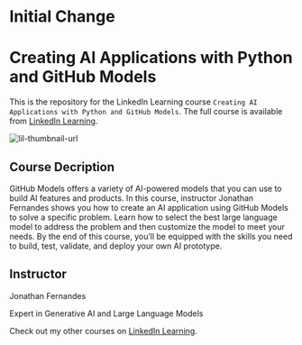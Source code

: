# Initial Change

# Creating AI Applications with Python and GitHub Models
This is the repository for the LinkedIn Learning course `Creating AI Applications with Python and GitHub Models`. The full course is available from [LinkedIn Learning][lil-course-url].

![lil-thumbnail-url]

## Course Decription

GitHub Models offers a variety of AI-powered models that you can use to build AI features and products. In this course, instructor Jonathan Fernandes shows you how to create an AI application using GitHub Models to solve a specific problem. Learn how to select the best large language model to address the problem and then customize the model to meet your needs. By the end of this course, you’ll be equipped with the skills you need to build, test, validate, and deploy your own AI prototype.

## Instructor

Jonathan Fernandes

Expert in Generative AI and Large Language Models
                            
Check out my other courses on [LinkedIn Learning](https://www.linkedin.com/learning/instructors/jonathan-fernandes?u=104).


[0]: # (Replace these placeholder URLs with actual course URLs)

[lil-course-url]: https://www.linkedin.com/learning/creating-ai-applications-with-python-and-github-models
[lil-thumbnail-url]: https://media.licdn.com/dms/image/v2/D4D0DAQFgJBiuxf8KAQ/learning-public-crop_675_1200/B4DZVN1bQLG4Ac-/0/1740767606596?e=2147483647&v=beta&t=oADxMejwtUyvHVlLD8OAPpPVT5qBxzr4r4t63BA2x9A


